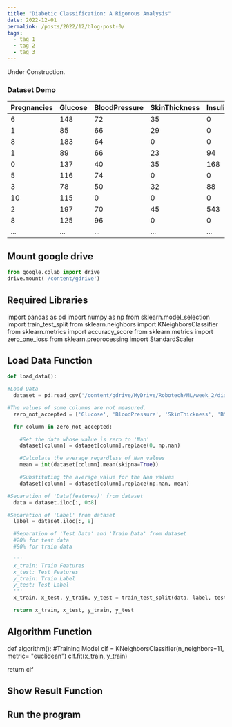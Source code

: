 ```yaml
---
title: "Diabetic Classification: A Rigorous Analysis"
date: 2022-12-01
permalink: /posts/2022/12/blog-post-0/
tags:
  - tag 1
  - tag 2
  - tag 3
---
```


Under Construction.

### Dataset Demo

| Pregnancies | Glucose | BloodPressure | SkinThickness | Insulin | BMI  | DiabetesPedigreeFunction | Age | Outcome |
| ----------- | ------- | ------------- | ------------- | ------- | ---- | ------------------------ | --- | ------- |
| 6           | 148     | 72            | 35            | 0       | 33.6 | 0.627                    | 50  | 1       |
| 1           | 85      | 66            | 29            | 0       | 26.6 | 0.351                    | 31  | 0       |
| 8           | 183     | 64            | 0             | 0       | 23.3 | 0.672                    | 32  | 1       |
| 1           | 89      | 66            | 23            | 94      | 28.1 | 0.167                    | 21  | 0       |
| 0           | 137     | 40            | 35            | 168     | 43.1 | 2.288                    | 33  | 1       |
| 5           | 116     | 74            | 0             | 0       | 25.6 | 0.201                    | 30  | 0       |
| 3           | 78      | 50            | 32            | 88      | 31   | 0.248                    | 26  | 1       |
| 10          | 115     | 0             | 0             | 0       | 35.3 | 0.134                    | 29  | 0       |
| 2           | 197     | 70            | 45            | 543     | 30.5 | 0.158                    | 53  | 1       |
| 8           | 125     | 96            | 0             | 0       | 0    | 0.232                    | 54  | 1       |
| ...         | ...     | ...           | ...           | ...     | ...  | ...                      | ... | ...     |

## Mount google drive

```python
from google.colab import drive
drive.mount('/content/gdrive')
```

## Required Libraries

import pandas as pd
import numpy as np
from sklearn.model_selection import train_test_split
from sklearn.neighbors import KNeighborsClassifier
from sklearn.metrics import accuracy_score
from sklearn.metrics import zero_one_loss
from sklearn.preprocessing import StandardScaler

## Load Data Function

```python
def load_data():

#Load Data
  dataset = pd.read_csv('/content/gdrive/MyDrive/Robotech/ML/week_2/diabetes.csv')

#The values of some columns are not measured.
  zero_not_accepted = ['Glucose', 'BloodPressure', 'SkinThickness', 'BMI', 'Insulin']

  for column in zero_not_accepted:

    #Set the data whose value is zero to 'Nan'
    dataset[column] = dataset[column].replace(0, np.nan)

    #Calculate the average regardless of Nan values
    mean = int(dataset[column].mean(skipna=True))

    #Substituting the average value for the Nan values
    dataset[column] = dataset[column].replace(np.nan, mean)

#Separation of 'Data(features)' from dataset
  data = dataset.iloc[:, 0:8]

#Separation of 'Label' from dataset
  label = dataset.iloc[:, 8]

  #Separation of 'Test Data' and 'Train Data' from dataset
  #20% for test data
  #80% for train data

  '''
  x_train: Train Features
  x_test: Test Features
  y_train: Train Label
  y_test: Test Label
  '''
  x_train, x_test, y_train, y_test = train_test_split(data, label, test_size=0.2, random_state=42)

  return x_train, x_test, y_train, y_test
```

## Algorithm Function

def algorithm():
#Training Model
clf = KNeighborsClassifier(n_neighbors=11, metric= "euclidean")
clf.fit(x_train, y_train)

return clf

## Show Result Function

## Run the program
